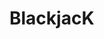 # BlackjacK

<!--
#### PEDAC
PEDAC has two primary objectives:
process the problem (PEDA) and code with intent (C).

**** Understand the problem ****
A game of Blackjack starts with a new shuffled deck of cards.
The deck of cards contains cards with ranks and suits.
When a card is dealt, we remove a card from the deck and hand it to the player's and dealer's hand.
The the dealer deals two cards to the player and him/herself.
The cards for the player are dealt by the dealer without the cards being visible to the dealer.
The dealer reveals only one cards and asks the player if he/she would like a card? Hit or Stand.
Player does not reveal his/her hand until the dealer does.
If the player asks for a card, the dealer hands it over without the dealer looking at the card.
The player then checks if the sum of the two cards is 17.
If the cards have a value of 17, the player stays or asks for another card.
If the player asks for another card and it is over 21, player is busted.
If the player is closer to 21 than the dealer, the player wins.
If the player gets a 10 and and Ace, player wins, BLACKJACK!.
The total card value is added up at the beginning when the player and the dealer get their first two cards.
The sum of the value of the cards shall be the total of the points assigned to each card.
See little table Gavin made.
If dealer gets a 17, he/she stands.
If the player busted, dealer wins.
Card points are as follow:
Ace, King, Queen, King = 10 points each.
Cards 2 through 10 = 1 point.



Identify expected input and output
Make the requirements explicit
Identify rules
Mental model of the problem (optional)
**** Examples / Test Cases ****
If the total value of the cards hand is 17, the player stays or asks for another card.
If the player asks for another card and it is over 21, player is busted.
If the player gets a 10 and and Ace, player wins.
The total card value is added up at the beginning when the player and the dealer get their first twp cards.
The sum of the value of the cards shall be the total of the points assigned to each card.
If dealer gets a 17, he/she stands. If the player is closer to 21 than the dealer, the player wins.
If the player busted, dealer wins.
If player or dealer get a 1 or a 11, its blackjack.
Card points are as follow:
Ace, King, Queen, King = 10 points each.
Cards 2 through 10 = 1 point.

Validate understanding of the problem
**** Data Structure ****
How we represent data that we will work with when converting the input to output.
**** Algorithm ****
Steps for converting input to output
**** Code ****
Implementation of Algorithm

Be deliberate in your practice and see if you can:
P - Restate the problem in your own more detailed words
E - Write out at least 6 to 12 examples of different amounts and types of tips (in this case)
D - Write down what kind of data (or code technique) will be useful
A - ALGORITHM - Write a good algorithm that you can use to VALIDATE your examples - once your algorithm works on your examples
C - Copy/paste your ALGORITHM into your code - Can you convert each line of your ALGORITHM into a line (or two) of CODE? If not, either break it down more, or come check with me if you are just missing some syntax knowledge


-->
